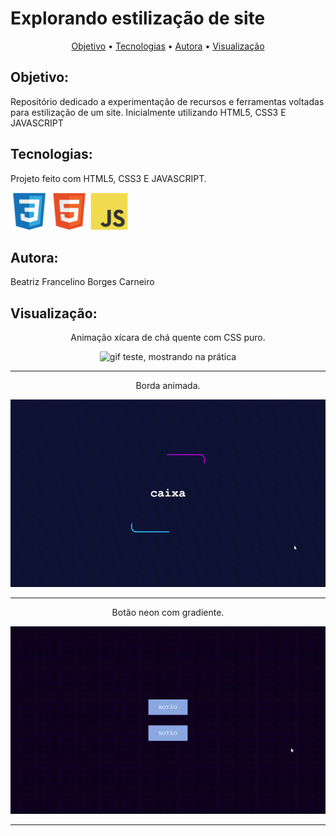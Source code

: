 # Explorando estilização de site
<p align="center">
 <a href="#objetivo">Objetivo</a> • 
 <a href="#tecnologias">Tecnologias</a> • 
<a href="#autora">Autora</a> •
 <a href="#Visualização">Visualização</a>
</p>
<h2 id="objetivo">Objetivo:</h2>
<p>
Repositório dedicado a experimentação de recursos e ferramentas voltadas para estilização de um site. Inicialmente utilizando HTML5, CSS3 E JAVASCRIPT<br>
</p>
<h2 id="tecnologias">Tecnologias:</h2>
<p>
Projeto feito com  HTML5, CSS3 E JAVASCRIPT.
</p>
<img alt="CSS" src="https://github.com/devicons/devicon/raw/master/icons/css3/css3-original.svg" width="60" height="60"  /> <img alt="HTML" src="https://github.com/devicons/devicon/raw/master/icons/html5/html5-original.svg" width="60" height="60" />
<img alt="JS" src="https://github.com/devicons/devicon/raw/master/icons/javascript/javascript-original.svg"  width="60" height="60"  />
<h2 id="autora">Autora:</h2>
<p>
Beatriz Francelino Borges Carneiro
</p>
<h2 id="Visualização">Visualização:</h2>
<div align="center">
<p align="center">Animação xícara de chá quente com CSS puro. </p>
<img src="Animação xícara de chá quente/demonstração-animação.gif" height="300" alt="gif teste, mostrando na prática">
<hr>
 <p align="center">Borda animada. </p>
<img src="borda animada/demonstração.gif" height="300" alt="gif teste, mostrando na prática"> 
<hr>
  <p align="center">Botão neon com gradiente.</p>
<img src="botão neon com gradiente/demonstração.gif" height="300" alt="gif teste, mostrando na prática"> 
<hr>
 
</div>
